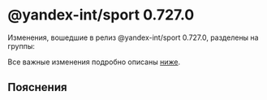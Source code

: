 # @yandex-int/sport 0.727.0

<!-- ЧЕЛОВЕЧЕСКОЕ ВСТУПЛЕНИЕ -->

Изменения, вошедшие в релиз @yandex-int/sport 0.727.0, разделены на группы:

Все важные изменения подробно описаны [ниже](#Пояснения).

## Пояснения

